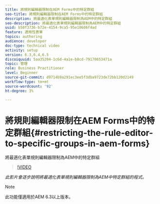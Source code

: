 ```yaml
---
title: 將規則編輯器限制在AEM Forms中的特定群組
seo-title: 將規則編輯器限制在AEM Forms中的特定群組
description: 將最適化表單規則編輯器限制為AEM中的特定群組
seo-description: 將最適化表單規則編輯器限制為AEM中的特定群組
uuid: b50f3736-b72e-4154-9ca5-95e10606f4ad
feature: 適用性表單
topics: authoring
audience: developer
doc-type: technical video
activity: setup
version: 6.3,6.4,6.5
discoiquuid: 5aa35204-1c6d-4a1e-b8cd-79170653471a
topic: 管理
role: Business Practitioner
level: Beginner
source-git-commit: d9714b9a291ec3ee5f3dba9723de72bb120d2149
workflow-type: tm+mt
source-wordcount: '92'
ht-degree: 3%

---
```



# 將規則編輯器限制在AEM Forms中的特定群組{#restricting-the-rule-editor-to-specific-groups-in-aem-forms}

將最適化表單規則編輯器限制為AEM中的特定群組

>[!VIDEO](https://video.tv.adobe.com/v/19470?quality=9&learn=on)

*此影片會逐步說明將最適化表單規則編輯器限制為AEM中特定群組的程式。*

>[!NOTE]
>
>此功能僅適用於AEM 6.3以上版本。

